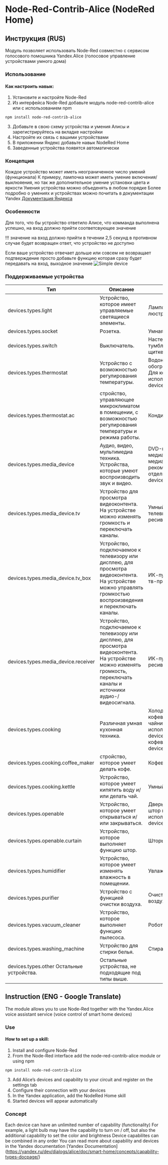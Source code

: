 # Node-Red-Contrib-Alice (NodeRed Home)

## Инструкция (RUS)
Модуль позволяет использовать Node-Red совместно с сервисом голосового помошника Yandex.Alice (голосовое управление устройствами умного дома)

### Использование 
#### Как настроить навык:
1. Установите и настройте Node-Red
2. Из интерфейса Node-Red добавьте модуль node-red-contrib-alice или с использованием npm
```
npm install node-red-contrib-alice
```
3. Добавьте в свою схему устройства и умения Алисы и зарегистрируйтесь на вкладке настройки 
4. Настройте их связь с вашими устройствами
5. В приложении Яндекс добавьте навык NodeRed Home
6. Заведенные устройства появятся автоматически

### Концепция
Кождое устройство может иметь неограниченное число умений (функционала)
К примеру, лампочка может иметь умение включения/выклюяения, но так же дополнительное умение установки цвета и яркости 
Умения устройства можно объеденять в любом порядке 
Более подробно о умениях и устройствах можно почитать в документации Yandex [Документация Яндекса](https://yandex.ru/dev/dialogs/alice/doc/smart-home/concepts/capability-types-docpage/)

### Особенности
Для того, что бы устройство ответило Алисе, что комманда выполнена успешно, на вход должно прийти соответсвующее значение

!!! значение на вход должно прийти в течении 2,5 секунд в противном случае будет возвращен ответ, что устройство не доступно 

Если ваше устройство отвечает дольше или совсем не возвращает подтверждение просто добавьте функцию которая сразу будет передавать на вход, выходное значение 
![Simple device](https://github.com/efa2000/node-red-contrib-alice/blob/master/img/siple_dev.PNG?raw=true)

### Поддерживаемые устройства
Тип	| Описание | Пример устройства
---|---|---
devices.types.light	| Устройство, которое имеет управляемые светящиеся элементы. | Лампочка, светильник, ночник, люстра.
devices.types.socket | Розетка. | Умная розетка.
devices.types.switch | Выключатель. | Настенный выключатель света, тумблер, автомат в электрическом щитке, умное реле.
devices.types.thermostat | Устройство с возможностью регулирования температуры. | Водонагреватель, теплый пол, обогреватель, электровентилятор. Для кондиционера рекомендуется использовать отдельный тип devices.types.thermostat.ac.
devices.types.thermostat.ac | стройство, управляющее микроклиматом в помещении, с возможностью регулирования температуры и режима работы. | Кондиционер.
devices.types.media_device | Аудио, видео, мультимедиа техника. Устройства, которые умеют воспроизводить звук и видео. | DVD-плеер, ресивер, медиаприставка и другие медиаустройства. Для телевизора рекомендуется использовать отдельный тип devices.types.media_device.tv.
devices.types.media_device.tv | Устройство для просмотра видеоконтента. На устройстве можно изменять громкость и переключать каналы. | Умный телевизор, ИК-пульт от телевизора, медиа-приставка, ресивер.
devices.types.media_device.tv_box | Устройство, подключаемое к телевизору или дисплею, для просмотра видеоконтента. На устройстве можно управлять громкостью воспроизведения и переключать каналы. | ИК-пульт от тв-приставки, умная тв-приставка.
devices.types.media_device.receiver | Устройство, подключаемое к телевизору или дисплею, для просмотра видеоконтента. На устройстве можно изменять громкость, переключать каналы и источники аудио-/видеосигнала. | ИК-пульт от ресивера, AV-ресивер, спутниковый ресивер.
devices.types.cooking | Различная умная кухонная техника. | Холодильник, духовой шкаф, кофеварка, мультиварка. Для чайника рекомендуется использовать отдельный тип devices.types.cooking.kettle, для кофеварки — devices.types.cooking.coffee_maker.
devices.types.cooking.coffee_maker	| стройство, которое умеет делать кофе. | Кофеварка, кофемашина.
devices.types.cooking.kettle | Устройство, которое умеет кипятить воду и/или делать чай. | Умный чайник, термопот.
devices.types.openable | Устройство, которое умеет открываться и/или закрываться. | Дверь, ворота, окно, ставни. Для штор и жалюзи рекомендуется использовать отдельный тип devices.types.openable.curtain.
devices.types.openable.curtain | Устройство, которое выполняет функцию штор. | Шторы, жалюзи.
devices.types.humidifier | Устройство, которое умеет изменять влажность в помещении. | Увлажнитель воздуха.
devices.types.purifier | Устройство с функцией очистки воздуха. | Очиститель воздуха, мойка воздуха.
devices.types.vacuum_cleaner | Устройство, которое выполняет функцию пылесоса. | Робот-пылесос.
devices.types.washing_machine | Устройство для стирки белья. | Стиральная машина.
devices.types.other	Остальные устройства. | Остальные устройства, не подходящие под типы выше. | 

## Instruction (ENG - Google Translate)
The module allows you to use Node-Red together with the Yandex.Alice voice assistant service (voice control of smart home devices)

### Use
#### How to set up a skill:
1. Install and configure Node-Red
2. From the Node-Red interface add the node-red-contrib-alice module or using npm
```
npm install node-red-contrib-alice
```
3. Add Alice’s devices and capability to your circuit and register on the settings tab
4. Configure their connection with your devices
5. In the Yandex application, add the NodeRed Home skill
6. Started devices will appear automatically

### Concept
Each device can have an unlimited number of capability (functionality)
For example, a light bulb may have the capability to turn on / off, but also the additional capability to set the color and brightness
Device capabilites can be combined in any order
You can read more about capability and devices in the Yandex documentation [Yandex Documentation] (https://yandex.ru/dev/dialogs/alice/doc/smart-home/concepts/capability-types-docpage/)
